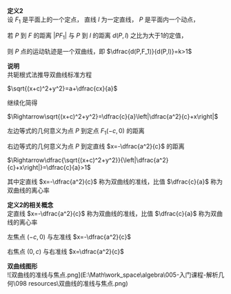 **定义2**  
设 $F_1$ 是平面上的一个定点， 直线 $l$ 为一定直线， $P$ 是平面内一个动点，  
  
若 $P$ 到 $F$ 的距离 $|PF_1|$ 与 $P$ 到 $l$ 的距离 $d(P,l)$ 之比为大于1的定值，  
  
则 $P$ 点的运动轨迹是一个双曲线，即 $\dfrac{d(P,F_1)}{d(P,l)}=k>1$  
  
**说明**  
共轭根式法推导双曲线标准方程  
  
$\sqrt{(x+c)^2+y^2}=a+\dfrac{cx}{a}$  
  
继续化简得  
  
$\Rightarrow\sqrt{(x+c)^2+y^2}=\dfrac{c}{a}\left|\dfrac{a^2}{c}+x\right|$  
  
左边等式的几何意义为点 $P$ 到定点 $F_1(-c,0)$ 的距离  
  
右边等式的几何意义为点 $P$ 到定直线 $x=-\dfrac{a^2}{c}$ 的距离  
  
$\Rightarrow\dfrac{\sqrt{(x+c)^2+y^2}}{\left|\dfrac{a^2}{c}+x\right|}=\dfrac{c}{a}>1$  
  
其中定直线 $x=-\dfrac{a^2}{c}$ 称为双曲线的准线，比值 $\dfrac{c}{a}$ 称为双曲线的离心率  
  
**定义2的相关概念**  
定直线 $x=-\dfrac{a^2}{c}$ 称为双曲线的准线，比值 $\dfrac{c}{a}$ 称为双曲线的离心率  
  
左焦点 $(-c,0)$ 与左准线 $x=-\dfrac{a^2}{c}$  
  
右焦点 $(0,c)$ 与右准线 $x=\dfrac{a^2}{c}$  
  
**双曲线图形**  
![双曲线的准线与焦点.png](E:\Math\work_space\algebra\005-入门课程-解析几何\098 resources\双曲线的准线与焦点.png)  
